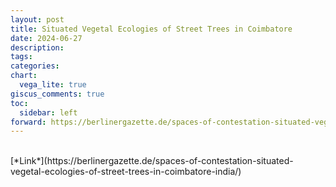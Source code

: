 ```yaml
---
layout: post
title: Situated Vegetal Ecologies of Street Trees in Coimbatore
date: 2024-06-27
description:
tags: 
categories: 
chart:
  vega_lite: true
giscus_comments: true
toc:
  sidebar: left
forward: https://berlinergazette.de/spaces-of-contestation-situated-vegetal-ecologies-of-street-trees-in-coimbatore-india/
---
```


<br>
[*Link*](https://berlinergazette.de/spaces-of-contestation-situated-vegetal-ecologies-of-street-trees-in-coimbatore-india/)
